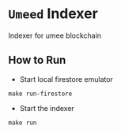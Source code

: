 # `Umeed` Indexer

Indexer for umee blockchain

## How to Run

- Start local firestore emulator

```shell
make run-firestore
```

- Start the indexer

```shell
make run
```
